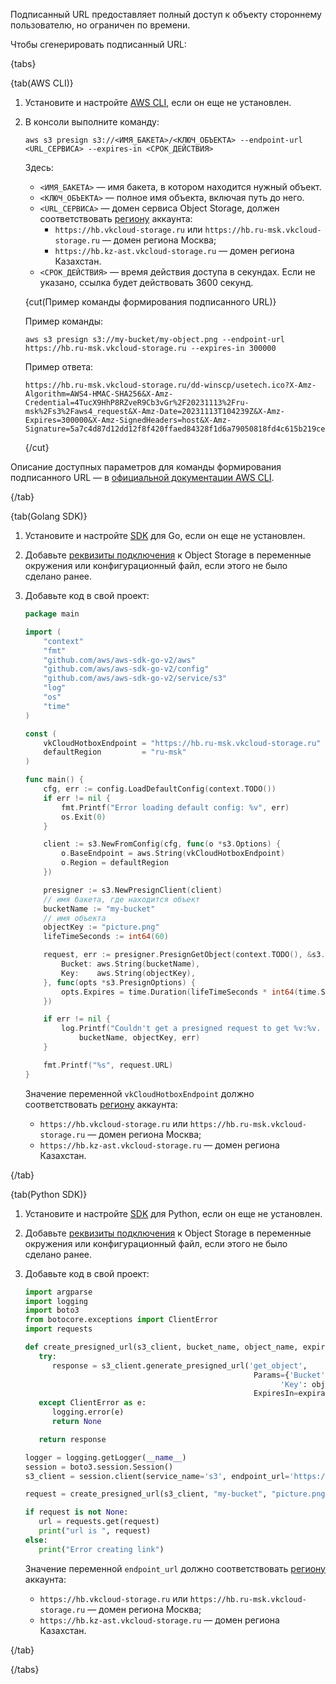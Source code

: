 <!--- на слова "Подписанный URL" прикрепить ссылку на раздел "Разграничение доступа", когда он будет написан--->
Подписанный URL предоставляет полный доступ к объекту стороннему пользователю, но ограничен по времени.

Чтобы сгенерировать подписанный URL:

{tabs}

{tab(AWS CLI)}

1. Установите и настройте [AWS CLI](../../../connect/s3-cli), если он еще не установлен.

1. В консоли выполните команду:

   ```console
   aws s3 presign s3://<ИМЯ_БАКЕТА>/<КЛЮЧ_ОБЪЕКТА> --endpoint-url <URL_СЕРВИСА> --expires-in <СРОК_ДЕЙСТВИЯ>
   ```

   Здесь:

    - `<ИМЯ_БАКЕТА>` — имя бакета, в котором находится нужный объект.
    - `<КЛЮЧ_ОБЪЕКТА>` — полное имя объекта, включая путь до него.
    - `<URL_СЕРВИСА>` — домен сервиса Object Storage, должен соответствовать [региону](/ru/tools-for-using-services/account/concepts/regions) аккаунта:
        - `https://hb.vkcloud-storage.ru` или `https://hb.ru-msk.vkcloud-storage.ru` — домен региона Москва;
        - `https://hb.kz-ast.vkcloud-storage.ru` — домен региона Казахстан.
    - `<СРОК_ДЕЙСТВИЯ>` — время действия доступа в секундах. Если не указано, ссылка будет действовать 3600 секунд.

   {cut(Пример команды формирования подписанного URL)}

   Пример команды:

   ```console
   aws s3 presign s3://my-bucket/my-object.png --endpoint-url https://hb.ru-msk.vkcloud-storage.ru --expires-in 300000
   ```

   Пример ответа:

   ```http
   https://hb.ru-msk.vkcloud-storage.ru/dd-winscp/usetech.ico?X-Amz-Algorithm=AWS4-HMAC-SHA256&X-Amz-Credential=4TucX9HhP8RZveR9Cb3vGr%2F20231113%2Fru-msk%2Fs3%2Faws4_request&X-Amz-Date=20231113T104239Z&X-Amz-Expires=300000&X-Amz-SignedHeaders=host&X-Amz-Signature=5a7c4d87d12dd12f8f420ffaed84328f1d6a79050818fd4c615b219ce7bc18e9
   ```

   {/cut}

Описание доступных параметров для команды формирования подписанного URL — в [официальной документации AWS CLI](https://awscli.amazonaws.com/v2/documentation/api/latest/reference/s3/presign.html).

{/tab}

{tab(Golang SDK)}

1. Установите и настройте [SDK](../../../connect/s3-sdk) для Go, если он еще не установлен.

1. Добавьте [реквизиты подключения](../../../connect/s3-sdk) к Object Storage в переменные окружения или конфигурационный файл, если этого не было сделано ранее.

1. Добавьте код в свой проект:

   ```go
   package main

   import (
	   "context"
	   "fmt"
	   "github.com/aws/aws-sdk-go-v2/aws"
	   "github.com/aws/aws-sdk-go-v2/config"
	   "github.com/aws/aws-sdk-go-v2/service/s3"
	   "log"
	   "os"
	   "time"
   )

   const (
	   vkCloudHotboxEndpoint = "https://hb.ru-msk.vkcloud-storage.ru"
	   defaultRegion         = "ru-msk"
   )

   func main() {
	   cfg, err := config.LoadDefaultConfig(context.TODO())
	   if err != nil {
		   fmt.Printf("Error loading default config: %v", err)
		   os.Exit(0)
	   }

	   client := s3.NewFromConfig(cfg, func(o *s3.Options) {
		   o.BaseEndpoint = aws.String(vkCloudHotboxEndpoint)
		   o.Region = defaultRegion
	   })

	   presigner := s3.NewPresignClient(client)
	   // имя бакета, где находится объект
	   bucketName := "my-bucket"
	   // имя объекта
	   objectKey := "picture.png"
	   lifeTimeSeconds := int64(60)

	   request, err := presigner.PresignGetObject(context.TODO(), &s3.GetObjectInput{
		   Bucket: aws.String(bucketName),
		   Key:    aws.String(objectKey),
	   }, func(opts *s3.PresignOptions) {
		   opts.Expires = time.Duration(lifeTimeSeconds * int64(time.Second))
	   })

	   if err != nil {
		   log.Printf("Couldn't get a presigned request to get %v:%v. Error: %v\n",
			   bucketName, objectKey, err)
	   }

	   fmt.Printf("%s", request.URL)
   }
   ```
   Значение переменной `vkCloudHotboxEndpoint` должно соответствовать [региону](/ru/tools-for-using-services/account/concepts/regions) аккаунта:

    - `https://hb.vkcloud-storage.ru` или `https://hb.ru-msk.vkcloud-storage.ru` — домен региона Москва;
    - `https://hb.kz-ast.vkcloud-storage.ru` — домен региона Казахстан.

{/tab}

{tab(Python SDK)}

1. Установите и настройте [SDK](../../../connect/s3-sdk) для Python, если он еще не установлен.

1. Добавьте [реквизиты подключения](../../../connect/s3-sdk) к Object Storage в переменные окружения или конфигурационный файл, если этого не было сделано ранее.

1. Добавьте код в свой проект:

   ```python
   import argparse
   import logging
   import boto3
   from botocore.exceptions import ClientError
   import requests

   def create_presigned_url(s3_client, bucket_name, object_name, expiration=60):
      try:
         response = s3_client.generate_presigned_url('get_object',
                                                      Params={'Bucket': bucket_name,
                                                            'Key': object_name},
                                                      ExpiresIn=expiration)
      except ClientError as e:
         logging.error(e)
         return None

      return response

   logger = logging.getLogger(__name__)
   session = boto3.session.Session()
   s3_client = session.client(service_name='s3', endpoint_url='https://hb.ru-msk.vkcloud-storage.ru')

   request = create_presigned_url(s3_client, "my-bucket", "picture.png")

   if request is not None:
      url = requests.get(request)
      print("url is ", request)
   else:
      print("Error creating link")
   ```

   Значение переменной `endpoint_url` должно соответствовать [региону](/ru/tools-for-using-services/account/concepts/regions) аккаунта:

    - `https://hb.vkcloud-storage.ru` или `https://hb.ru-msk.vkcloud-storage.ru` — домен региона Москва;
    - `https://hb.kz-ast.vkcloud-storage.ru` — домен региона Казахстан.

{/tab}

{/tabs}
